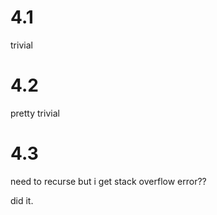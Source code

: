 
# 4.1
trivial

# 4.2
 pretty trivial


# 4.3

need to recurse but i get stack overflow error??

did it.